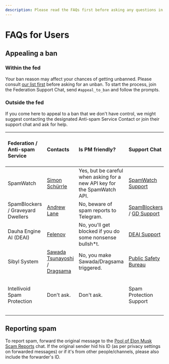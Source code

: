 ```yaml
---
description: Please read the FAQs first before asking any questions in the Support chat.
---
```


# FAQs for Users

## Appealing a ban

### Within the fed

Your ban reason may affect your chances of getting unbanned. Please consult [our list first](https://en.handbooksbythepins.gq/community-hub/network-federation/fedban-reasons) before asking for an unban. To start the process, join the Federation Support Chat, send `#appeal_to_ban` and follow the prompts.

### Outside the fed

If you come here to appeal to a ban that we don't have control, we might suggest contacting the designated Anti-spam Service Contact or join their support chat and ask for help.

| Federation / Anti-spam Service | Contacts | Is PM friendly? | Support Chat | Has a FedAdmin an operator there? |
| :--- | :--- | :--- | :--- | :--- |
| SpamWatch | [Simon Schürrle](https://t.me/SitiSchu) | Yes, but be careful when asking for a new API key for the SpamWatch API. | [SpamWatch Support](https://t.me/SpamWatchSupport) | No |
| SpamBlockers / Graveyard Dwellers | [Andrew Lane](https://t.me/TwitFace) | No, beware of spam reports to Telegram. | [SpamBlockers](https://t.me/SpamBlockers) / [GD Support](https://t.me/GraveyardDwellers) | No |
| Dauha Engine AI \(DEAI\) | [Felenov](https://t.me/Felenov) | No, you'll get blocked if you do some nonsense bullsh\*t. | [DEAI Support](https://t.me/joinchat/EDyCUlc3Dgc8BJH6z0GWWg) | No |
| Sibyl System | [Sawada Tsunayoshi](https://t.me/Sawada) / [Dragsama](https://t.me/Dragsama) | No, you make Sawada/Dragsama triggered. | [Public Safety Bureau](https://t.me/PublicSafetyBureau) | Yes, only [Danky](https://t.me/Dank_as_Fuck). |
| Intellivoid Spam Protection | Don't ask. | Don't ask. | Spam Protection Support | Yes, currently Danky and Andrei Jiroh |

## Reporting spam

To report spam, forward the original message to the [Pool of Elon Musk Scam Reports](https://t.me/FedbanRequestDumpingHub) chat. If the original sender hid his ID \(as per privacy settings on forwarded messages\) or if it's from other people/channels, please also include the forwarder's ID.


